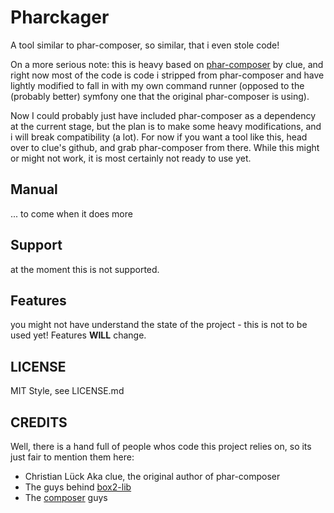 # Pharckager

A tool similar to phar-composer, so similar, that i even stole code!

On a more serious note: this is heavy based on [phar-composer](https://github.com/clue/phar-composer) by clue, 
and right now most of the code is code i stripped from phar-composer and have lightly modified to fall in with my own 
command runner (opposed to the (probably better) symfony one that the original phar-composer is using).

Now I could probably just have included phar-composer as a dependency at the current stage, but the plan is to make 
some heavy modifications, and i will break compatibility (a lot). For now if you want a tool like this, head over to 
clue's github, and grab phar-composer from there. While this might or might not work, it is most certainly not ready 
to use yet. 

## Manual
... to come when it does more

## Support
at the moment this is not supported.

## Features
you might not have understand the state of the project - this is not to be used yet! Features **WILL** change.

## LICENSE
MIT Style, see LICENSE.md

## CREDITS

Well, there is a hand full of people whos code this project relies on, so its just fair to mention them here: 
 * Christian Lück Aka clue, the original author of phar-composer
 * The guys behind [box2-lib](https://github.com/box-project/box2-lib)
 * The [composer](https://getcomposer.org) guys